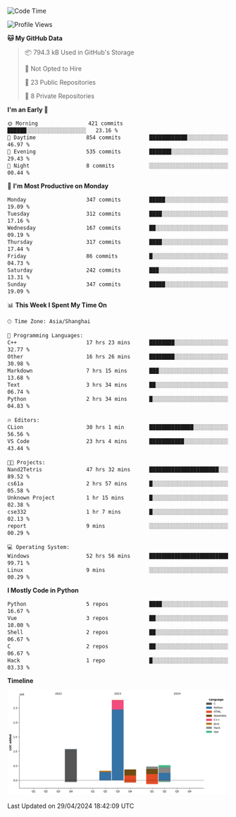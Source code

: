 <!--
**Salvely/Salvely** is a ✨ _special_ ✨ repository because its `README.md` (this file) appears on your GitHub profile.

Here are some ideas to get you started:

- 🔭 I’m currently working on ...
- 🌱 I’m currently learning ...
- 👯 I’m looking to collaborate on ...
- 🤔 I’m looking for help with ...
- 💬 Ask me about ...
- 📫 How to reach me: ...
- 😄 Pronouns: ...
- ⚡ Fun fact: ...
-->

<!--START_SECTION:waka-->
![Code Time](http://img.shields.io/badge/Code%20Time-785%20hrs%2022%20mins-blue)

![Profile Views](http://img.shields.io/badge/Profile%20Views-3-blue)

**🐱 My GitHub Data** 

> 📦 794.3 kB Used in GitHub's Storage 
 > 
> 🚫 Not Opted to Hire
 > 
> 📜 23 Public Repositories 
 > 
> 🔑 8 Private Repositories 
 > 
**I'm an Early 🐤** 

```text
🌞 Morning                421 commits         ██████░░░░░░░░░░░░░░░░░░░   23.16 % 
🌆 Daytime                854 commits         ████████████░░░░░░░░░░░░░   46.97 % 
🌃 Evening                535 commits         ███████░░░░░░░░░░░░░░░░░░   29.43 % 
🌙 Night                  8 commits           ░░░░░░░░░░░░░░░░░░░░░░░░░   00.44 % 
```
📅 **I'm Most Productive on Monday** 

```text
Monday                   347 commits         █████░░░░░░░░░░░░░░░░░░░░   19.09 % 
Tuesday                  312 commits         ████░░░░░░░░░░░░░░░░░░░░░   17.16 % 
Wednesday                167 commits         ██░░░░░░░░░░░░░░░░░░░░░░░   09.19 % 
Thursday                 317 commits         ████░░░░░░░░░░░░░░░░░░░░░   17.44 % 
Friday                   86 commits          █░░░░░░░░░░░░░░░░░░░░░░░░   04.73 % 
Saturday                 242 commits         ███░░░░░░░░░░░░░░░░░░░░░░   13.31 % 
Sunday                   347 commits         █████░░░░░░░░░░░░░░░░░░░░   19.09 % 
```


📊 **This Week I Spent My Time On** 

```text
🕑︎ Time Zone: Asia/Shanghai

💬 Programming Languages: 
C++                      17 hrs 23 mins      ████████░░░░░░░░░░░░░░░░░   32.77 % 
Other                    16 hrs 26 mins      ████████░░░░░░░░░░░░░░░░░   30.98 % 
Markdown                 7 hrs 15 mins       ███░░░░░░░░░░░░░░░░░░░░░░   13.68 % 
Text                     3 hrs 34 mins       ██░░░░░░░░░░░░░░░░░░░░░░░   06.74 % 
Python                   2 hrs 34 mins       █░░░░░░░░░░░░░░░░░░░░░░░░   04.83 % 

🔥 Editors: 
CLion                    30 hrs 1 min        ██████████████░░░░░░░░░░░   56.56 % 
VS Code                  23 hrs 4 mins       ███████████░░░░░░░░░░░░░░   43.44 % 

🐱‍💻 Projects: 
Nand2Tetris              47 hrs 32 mins      ██████████████████████░░░   89.52 % 
cs61a                    2 hrs 57 mins       █░░░░░░░░░░░░░░░░░░░░░░░░   05.58 % 
Unknown Project          1 hr 15 mins        █░░░░░░░░░░░░░░░░░░░░░░░░   02.38 % 
cse332                   1 hr 7 mins         █░░░░░░░░░░░░░░░░░░░░░░░░   02.13 % 
report                   9 mins              ░░░░░░░░░░░░░░░░░░░░░░░░░   00.29 % 

💻 Operating System: 
Windows                  52 hrs 56 mins      █████████████████████████   99.71 % 
Linux                    9 mins              ░░░░░░░░░░░░░░░░░░░░░░░░░   00.29 % 
```

**I Mostly Code in Python** 

```text
Python                   5 repos             ████░░░░░░░░░░░░░░░░░░░░░   16.67 % 
Vue                      3 repos             ██░░░░░░░░░░░░░░░░░░░░░░░   10.00 % 
Shell                    2 repos             ██░░░░░░░░░░░░░░░░░░░░░░░   06.67 % 
C                        2 repos             ██░░░░░░░░░░░░░░░░░░░░░░░   06.67 % 
Hack                     1 repo              █░░░░░░░░░░░░░░░░░░░░░░░░   03.33 % 
```



**Timeline**

![Lines of Code chart](https://raw.githubusercontent.com/Salvely/Salvely/main/assets/bar_graph.png)


 Last Updated on 29/04/2024 18:42:09 UTC
<!--END_SECTION:waka-->
<!-- ### [![Typing SVG](https://readme-typing-svg.demolab.com?font=JetBrains+Mono&size=22&pause=1000&width=435&height=70&lines=Hi!+I'm+Wen+Gao.+Nice+to+see+you!)](https://git.io/typing-svg)

[![Salvely's GitHub stats](https://github-readme-stats.vercel.app/api?username=Salvely&count_private=true&show_icons=true&theme=buefy&include_all_commits=true)](https://github.com/anuraghazr/github-readme-stats)
[![Top Langs](https://github-readme-stats.vercel.app/api/top-langs/?username=Salvely)](https://github.com/anuraghazr/github-readme-stats)


![Leetcode Stats](https://leetcard.jacoblin.cool/Salvely?theme=wtf&font=Kameron&ext=activity&show_rank=true)

![](https://komarev.com/ghpvc/?username=Salvely)
-->
